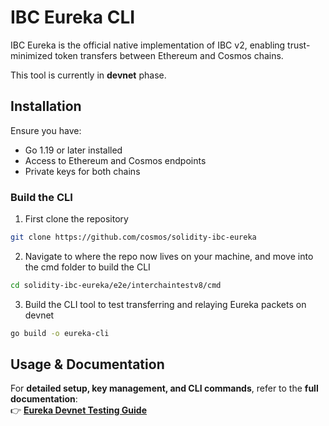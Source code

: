 # IBC Eureka CLI

IBC Eureka is the official native implementation of IBC v2, enabling trust-minimized token transfers between Ethereum and Cosmos chains.

This tool is currently in **devnet** phase.

## Installation

Ensure you have:

- Go 1.19 or later installed
- Access to Ethereum and Cosmos endpoints
- Private keys for both chains

### **Build the CLI**

1. First clone the repository
```bash
git clone https://github.com/cosmos/solidity-ibc-eureka
```

2. Navigate to where the repo now lives on your machine, and move into the cmd folder to build the CLI
```bash
cd solidity-ibc-eureka/e2e/interchaintestv8/cmd
```

3. Build the CLI tool to test transferring and relaying Eureka packets on devnet
```bash
go build -o eureka-cli
```

## **Usage & Documentation**

For **detailed setup, key management, and CLI commands**, refer to the **full documentation**:  
👉 **[Eureka Devnet Testing Guide](https://docs.skip.build/go/eureka/devnet-testing-guide)**  
